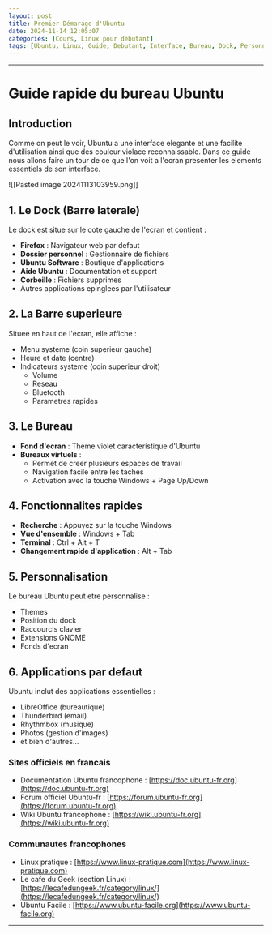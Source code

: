 ```yaml
---
layout: post
title: Premier Démarage d'Ubuntu
date: 2024-11-14 12:05:07
categories: [Cours, Linux pour débutant]
tags: [Ubuntu, Linux, Guide, Debutant, Interface, Bureau, Dock, Personnalisation, GNOME, Applications, BarreSuperieure, BureauxVirtuels, Productivite, AstucesLinux]
---
```


---
# Guide rapide du bureau Ubuntu 

## Introduction
Comme on peut le voir, Ubuntu a une interface elegante et une facilite d'utilisation ainsi que des couleur violace reconnaissable. Dans ce guide nous allons faire un tour de ce que l'on voit a l'ecran  presenter les elements essentiels de son interface.

![[Pasted image 20241113103959.png]]

## 1. Le Dock (Barre laterale)
Le dock est situe sur le cote gauche de l'ecran et contient :
-  **Firefox** : Navigateur web par defaut
-  **Dossier personnel** : Gestionnaire de fichiers
-  **Ubuntu Software** : Boutique d'applications
-  **Aide Ubuntu** : Documentation et support
-  **Corbeille** : Fichiers supprimes
- Autres applications epinglees par l'utilisateur

## 2. La Barre superieure
Situee en haut de l'ecran, elle affiche :
- Menu systeme (coin superieur gauche)
- Heure et date (centre)
- Indicateurs systeme (coin superieur droit)
  - Volume
  - Reseau
  - Bluetooth
  - Parametres rapides

## 3. Le Bureau
- **Fond d'ecran** : Theme violet caracteristique d'Ubuntu
- **Bureaux virtuels** : 
  - Permet de creer plusieurs espaces de travail
  - Navigation facile entre les taches
  - Activation avec la touche Windows + Page Up/Down

## 4. Fonctionnalites rapides
- **Recherche** : Appuyez sur la touche Windows
- **Vue d'ensemble** : Windows + Tab
- **Terminal** : Ctrl + Alt + T
- **Changement rapide d'application** : Alt + Tab

## 5. Personnalisation
Le bureau Ubuntu peut etre personnalise :
- Themes
- Position du dock
- Raccourcis clavier
- Extensions GNOME
- Fonds d'ecran

## 6. Applications par defaut
Ubuntu inclut des applications essentielles :
- LibreOffice (bureautique)
- Thunderbird (email)
- Rhythmbox (musique)
- Photos (gestion d'images)
- et bien d'autres...

### Sites officiels en francais

- Documentation Ubuntu francophone : [https://doc.ubuntu-fr.org](https://doc.ubuntu-fr.org)
- Forum officiel Ubuntu-fr : [https://forum.ubuntu-fr.org](https://forum.ubuntu-fr.org)
- Wiki Ubuntu francophone : [https://wiki.ubuntu-fr.org](https://wiki.ubuntu-fr.org)

### Communautes francophones

- Linux pratique : [https://www.linux-pratique.com](https://www.linux-pratique.com)
- Le cafe du Geek (section Linux) : [https://lecafedungeek.fr/category/linux/](https://lecafedungeek.fr/category/linux/)
- Ubuntu Facile : [https://www.ubuntu-facile.org](https://www.ubuntu-facile.org)

---